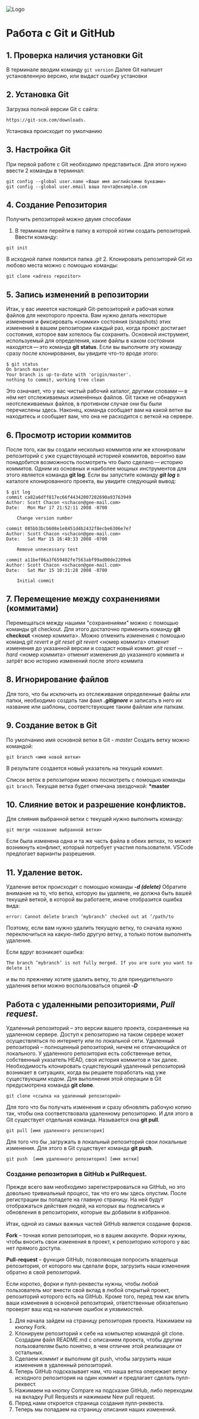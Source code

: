 ![Logo](Git-Logo-1788C.png)
# Работа с Git и GitHub

## 1. Проверка наличия установки Git
В терминале вводим команду `git version`
Далее Git напишет установленную версию, или выдаст ошибку установки

## 2. Установка Git
Загрузка полной версии Git с сайта:
```
https://git-scm.com/downloads.
```
Установка происходит по умолчанию

## 3. Настройка Git
При первой работе с Git необходимо представиться. Для этого нужно ввести 2 команды в терминал:
```
git config --global user.name «Ваше имя английскими буквами»
git config --global user.email ваша почта@example.com
```
## 4. Создание Репозитория
Получить репозиторий можно двумя способами
1. В терминале перейти в папку в которой хотим создать репозиторий.
Ввести команду:
```
git init
```
В исходной папке появится папка *.git*
2. Клонировать репозиторий Git из любово места можно с помощью команды:
```
git clone <adress repozitor>
```
## 5. Запись изменений в репозитории
Итак, у вас имеется настоящий Git-репозиторий и рабочая копия файлов для некоторого проекта. Вам нужно делать некоторые изменения и фиксировать «снимки» состояния (snapshots) этих изменений в вашем репозитории каждый раз, когда проект достигает состояния, которое вам хотелось бы сохранить. Основной инструмент, используемый для определения, какие файлы в каком состоянии находятся — это команда **git status**. Если вы выполните эту команду сразу после клонирования, вы увидите что-то вроде этого:
```
$ git status
On branch master
Your branch is up-to-date with 'origin/master'.
nothing to commit, working tree clean
```
Это означает, что у вас чистый рабочий каталог, другими словами — в нём нет отслеживаемых изменённых файлов. Git также не обнаружил неотслеживаемых файлов, в противном случае они бы были перечислены здесь. Наконец, команда сообщает вам на какой ветке вы находитесь и сообщает вам, что она не расходится с веткой на сервере.

## 6. Просмотр истории коммитов
После того, как вы создали несколько коммитов или же клонировали репозиторий с уже существующей историей коммитов, вероятно вам понадобится возможность посмотреть что было сделано — историю коммитов. Одним из основных и наиболее мощных инструментов для этого является команда **git log**.
Если вы запустите команду ***git log*** в каталоге клонированного проекта, вы увидите следующий вывод:
```
$ git log
commit ca82a6dff817ec66f44342007202690a93763949
Author: Scott Chacon <schacon@gee-mail.com>
Date:   Mon Mar 17 21:52:11 2008 -0700

    Change version number

commit 085bb3bcb608e1e8451d4b2432f8ecbe6306e7e7
Author: Scott Chacon <schacon@gee-mail.com>
Date:   Sat Mar 15 16:40:33 2008 -0700

    Remove unnecessary test

commit a11bef06a3f659402fe7563abf99ad00de2209e6
Author: Scott Chacon <schacon@gee-mail.com>
Date:   Sat Mar 15 10:31:28 2008 -0700

    Initial commit
```

## 7. Перемещение между сохранениями (коммитами)
Перемещаться между нашими "сохранениями" можно с помощью команды git checkout. Для этого достаточно применить команду **git checkout** <номер коммита>.
Можно отменить изменения с помощью команд *git revert* и *git reset* *git revert* <номер коммита> отменит изменения до указанной версии и создаст новый коммит. *git reset --hard* <номер коммита> отменит изменения до указанного коммита и затрёт всю историю изменений после этого коммита

## 8. Игнорирование файлов
Для того, что бы исключить из отслеживания определенные файлы или папки, необходимо создать там фаил ***.gitignore*** и записать в него их название или шаблоны, соответствующие таким файлам или папкам. 

## 9. Создание веток в Git
По умолчанию имя основной ветки в Git - *master*
Создать ветку можно командой:
```
git branch <имя новой ветки>
```
В результате создается новый указатель на текущий коммит. 

Список веток в репозитории можно посмотреть с помощью команды `git branch`.
Текущая ветка будет отмечана звездочкой: **\*master**

## 10. Слияние веток и разрешение конфликтов.
Для слияния выбранной ветки с текущей нужно выполнить команду:
```
git merge <название выбранной ветки>
```
Если была изменена одна и та же часть файла в обеих ветках, то может возникнуть конфликт, который потребует участия пользователя.
VSCode предлогает варианты разрешения. 

## 11. Удаление веток.
Удаление веток происходит с помощью команды ***-d (delete)***
Обратите внимание на то, что ветка, которую вы удаляете, не должна быть вашей текущей веткой, в которой вы работаете, иначе отобразится ошибка вида:
```
error: Cannot delete branch ’mybranch’ checked out at ’/path/to
```
Поэтому, если вам нужно удалить текущую ветку, то сначала нужно переключиться на какую-либо другую ветку, а только потом выполнять удаление.

Если вдруг возникает ошибка: 
```
The branch ’mybranch’ is not fully merged. If you are sure you want to delete it 
```
и вы по прежнему хотите удалить ветку, то для принудительного удаления ветки можно воспользоваться опцией ***-D***

## Работа с удаленными репозиториями, *Pull request*.
Удаленный репозиторий – это версии вашего проекта, сохраненные на удаленном сервере. Доступ к репозиторию на таком сервере может осуществляться по интернету или по локальной сети.
Удаленный репозиторий – полноценный репозиторий, ничем не отличающийся от локального. У удаленного репозитория есть собственные ветки, собственный указатель HEAD, своя история коммитов и так далее.
Необходимость клонировать существующий удаленный репозиторий возникает в ситуациях, когда вы решаете поработать над уже существующим кодом. Для выполнения этой операции в Git предусмотрена команда **git clone**.

```
git clone <ссылка на удаленный репозиторий>
```
Для того что бы получать изменения и сразу обновлять рабочую копию так, чтобы она соответствовала удаленному репозиторию. И для этого в Git существует отдельная команда. Называется она **git pull**.
```
git pull [имя удаленного репозитория]
```
Для того что бы ,загружать в локальный репозиторий свои локальные изменения. Для этого в Git существует команда **git push**.

```
git push  [имя удаленного репозитория] [имя ветки]
```
### Создание репозитория в GitHub и PulRequest.
Прежде всего вам необходимо зарегистрироваться на GitHub, но это довольно тривиальный процесс, так что его мы здесь опустим. После регистрации вы попадете на главную страницу. На ней будут отображаться действия людей, на которых вы подписались и обновления в репозиториях, которые вы добавили в избранное.

Итак, одной из самых важных частей GitHub является создание форков.

**Fork** – точная копия репозитория, но в вашем аккаунте. Форки нужны, чтобы вносить свои изменения в проект, к репозиторию которого у вас нет прямого доступа.

**Pull-request** – функция GitHub, позволяющая попросить владельца репозитория, от которого мы сделали форк, загрузить наши изменения обратно в свой репозиторий.

Если коротко, форки и пулл-реквесты нужны, чтобы любой пользователь мог внести свой вклад в любой открытый проект, репозиторий которого есть на GitHub. Кроме того, перед тем как влить ваши изменения в основной репозиторий, ответственные обязательно проверят ваш код на наличие ошибок и уязвимостей.
1. Для начала зайдем на страницу репозитория проекта. Нажимаем на кнопку Fork.
2. Клонируем репозиторий к себе на компьютер командой git clone. Создадим файл README.md с описанием проекта, чтобы другим пользователям было понятно, в чем отличие этой реализации от остальных.
3. Сделаем коммит и выполним git push, чтобы загрузить наши изменения в удаленный репозиторий.
4. Теперь GitHub подсказывает нам, что наша ветка опережает ветку исходного репозитория на один коммит и предлагает сделать пулл-реквест.
5. Нажимаем на кнопку Compare на подсказке GitHub, либо переходим на вкладку Pull Requests и нажимаем New pull request.
6. Перед нами откроется страница создания пулл-реквеста.
7. Теперь мы попадаем на страницу описания наших изменений.